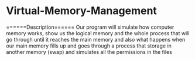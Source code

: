 # Virtual-Memory-Management


======Description======
Our program will simulate how computer memory works, show us the logical memory and the whole process that will go through until it reaches the main memory and also what happens when our main memory fills up and goes through a process that storage in another memory (swap) and simulates all the permissions in the files
